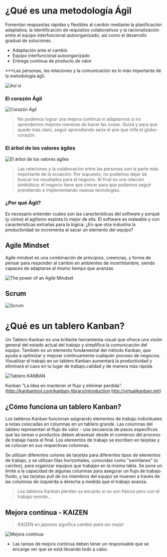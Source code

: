 # ¿Qué es una metodología Ágil

Fomentan respuestas rápidas y flexibles al cambio mediante la planificación adaptativa, la identificación de requisitos colaborativos y la racionalización entre el equipo interfuncional autoorganizado, así como el desarrollo gradual de soluciones.

- Adaptación ante el cambio
- Equipo interfuncional autoorganizado
- Entrega continua de producto de valor

***Las personas, las relaciones y la comunicación es lo más importante de la metodología ágil.

   ![Así si](images/tablero-kanban.png)

### El corazón Ágil

   ![Corazón Ágil](images/corazon-agil.png)

> No podemos lograr una mejora contínua ni adaptarnos si no aprendemos mejores maneras de hacer las cosas. Quizá y para que quede más
> claro, seguir aprendiendo sería el aire que infla el globo-corazón.

### El árbol de los valores ágiles

   ![El árbol de los valores ágiles](images/arbol-valores-agiles.png)

> Las relaciones y la colaboración entre las personas son la parte más importante de la ecuación. Por supuesto, no podemos dejar 
> de buscar los resultados para el negocio. Al final es una relación simbiótica: el negocio tiene que crecer para que podamos 
> seguir prendiendo e implementando nuevas tecnologías.

### ¿Por qué Ágil?

Es necesario entender cuáles son las características del software y porqué (y cómo) el agilismo explota lo mejor de ella. El software es maleable y con características extrañas para la lógica: ¿En que otra industria la productividad se incrementa al sacar un elemento del equipo?

## Agile Mindset

Agile mindset es una combinación de principios, creencias, y forma de pensar para responder al cambio en ambientes de incertidumbre, siendo capaces de adaptarse al mismo tiempo que avanzas.

   ![The power of an Agile Mindset](images/agile-mindset.png)

## Scrum

   ![Scrum](images/scrum.png)

# ¿Qué es un tablero Kanban?

Un Tablero Kanban es una brillante herramienta visual que ofrece una visión general del estado actual del trabajo y simplifica la comunicación del equipo. También es un elemento fundamental del método Kanban, que ayuda a optimizar y mejorar continuamente cualquier proceso de negocios. Visualizar el trabajo en un tablero Kanban aumentará la productividad y eliminará el caos en tu lugar de trabajo.calidad y de manera más rápida.

   ![Tablero KANBAN](images/tablero-kanban.png)

Kanban "La Idea en mantener el flujo y eliminar perdida". (<http://kanbantool.com/kanban-library/introduction> <http://virtualkanban.net>)

## ¿Cómo funciona un tablero Kanban?

Los tableros Kanban funcionan asignando elementos de trabajo individuales a notas colocadas en columnas en un tablero grande. Las columnas del tablero representan el flujo de valor - una secuencia de pasos específicos que las tareas o productos deben atravesar desde el comienzo del proceso de trabajo hasta el final. Los elementos de trabajo se escriben en tarjetas y se colocan en sus respectivas columnas.

Se utilizan diferentes colores de tarjetas para diferentes tipos de elementos de trabajo, y se utilizan filas horizontales, conocidas como "swimlanes" (o carriles), para organizar equipos que trabajan en la misma tabla. Se pone un límite a la capacidad de algunas columnas para asegurar un flujo de trabajo fluido, y las tarjetas pull de los miembros del equipo se mueven a través de las columnas de izquierda a derecha a medida que el trabajo avanza.

> Los tableros Kanban pierden su encanto si no son fisicos pero con el trabajo remoto...

## Mejora continua - KAIZEN

> KAIZEN en japones significa *cambio para ser mejor*

   ![Mejora continua](images/agile-mejora-continua.png)

- Las tareas de mejora continua deben tener un responsable que se encarge ver que se está llevando todo a cabo.
